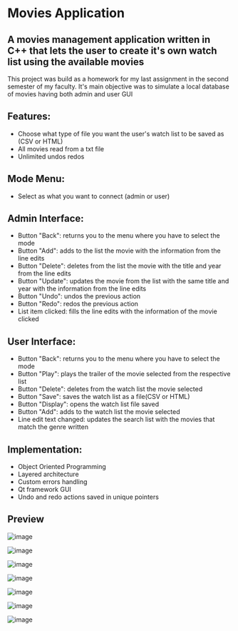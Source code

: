 # Movies Application


## A movies management application written in C++ that lets the user to create it's own watch list using the available movies

This project was build as a homework for my last assignment in the second semester of my faculty. It's main objective was to simulate a local database of movies having both admin and user GUI

## Features:
* Choose what type of file you want the user's watch list to be saved as (CSV or HTML)
* All movies read from a txt file
* Unlimited undos redos
  
## Mode Menu:
* Select as what you want to connect (admin or user)
## Admin Interface:
* Button "Back": returns you to the menu where you have to select the mode
* Button "Add": adds to the list the movie with the information from the line edits
* Button "Delete": deletes from the list the movie with the title and year from the line edits
* Button "Update": updates the movie from the list with the same title and year with the information from the line edits
* Button "Undo": undos the previous action
* Button "Redo": redos the previous action
* List item clicked: fills the line edits with the information of the movie clicked
## User Interface:
* Button "Back": returns you to the menu where you have to select the mode
* Button "Play": plays the trailer of the movie selected from the respective list
* Button "Delete": deletes from the watch list the movie selected
* Button "Save": saves the watch list as a file(CSV or HTML)
* Button "Display": opens the watch list file saved
* Button "Add": adds to the watch list the movie selected
* Line edit text changed: updates the search list with the movies that match the genre written
  
## Implementation:
* Object Oriented Programming
* Layered architecture
*  Custom errors handling
*  Qt framework GUI
* Undo and redo actions saved in unique pointers


## Preview

![image](https://github.com/Stefan2114/Movies--Application/assets/147135917/f37de7bd-7e42-4cfa-b6eb-766181919c27)

![image](https://github.com/Stefan2114/Movies--Application/assets/147135917/3cec59c3-52ad-4cfa-94f7-708fefa7f092)

![image](https://github.com/Stefan2114/Movies--Application/assets/147135917/cfe8bf40-bd40-43d7-95d4-4b81c9b9326c)

![image](https://github.com/Stefan2114/Movies--Application/assets/147135917/00002fe5-8972-4038-896a-9ae5b9f68560)

![image](https://github.com/Stefan2114/Movies--Application/assets/147135917/256f86d8-9982-448d-8d0a-23a5c45c6b8f)

![image](https://github.com/Stefan2114/Movies--Application/assets/147135917/0254817b-5159-43c4-beca-a38e07a9a459)

![image](https://github.com/Stefan2114/Movies--Application/assets/147135917/3bb45785-66a5-4b85-bf2f-554633181d96)
